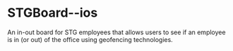 # STGBoard--ios
An in-out board for STG employees that allows users to see if an employee is in (or out) of the office using geofencing technologies.
